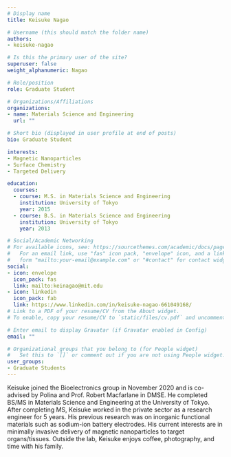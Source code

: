 ```yaml
---
# Display name
title: Keisuke Nagao

# Username (this should match the folder name)
authors:
- keisuke-nagao

# Is this the primary user of the site?
superuser: false
weight_alphanumeric: Nagao

# Role/position
role: Graduate Student

# Organizations/Affiliations
organizations:
- name: Materials Science and Engineering
  url: ""

# Short bio (displayed in user profile at end of posts)
bio: Graduate Student

interests:
- Magnetic Nanoparticles
- Surface Chemistry
- Targeted Delivery

education:
  courses:
  - course: M.S. in Materials Science and Engineering
    institution: University of Tokyo
    year: 2015
  - course: B.S. in Materials Science and Engineering
    institution: University of Tokyo
    year: 2013

# Social/Academic Networking
# For available icons, see: https://sourcethemes.com/academic/docs/page-builder/#icons
#   For an email link, use "fas" icon pack, "envelope" icon, and a link in the
#   form "mailto:your-email@example.com" or "#contact" for contact widget.
social:
- icon: envelope
  icon_pack: fas
  link: mailto:keinagao@mit.edu
- icon: linkedin
  icon_pack: fab
  link: https://www.linkedin.com/in/keisuke-nagao-661049168/
# Link to a PDF of your resume/CV from the About widget.
# To enable, copy your resume/CV to `static/files/cv.pdf` and uncomment the lines below.

# Enter email to display Gravatar (if Gravatar enabled in Config)
email: ""

# Organizational groups that you belong to (for People widget)
#   Set this to `[]` or comment out if you are not using People widget.
user_groups:
- Graduate Students
---
```

Keisuke joined the Bioelectronics group in November 2020 and is co-advised by Polina and Prof. Robert Macfarlane in DMSE. He completed BS/MS in Materials Science and Engineering at the University of Tokyo. After completing MS, Keisuke worked in the private sector as a research engineer for 5 years. His previous research was on inorganic functional materials such as sodium-ion battery electrodes. His current interests are in minimally invasive delivery of magnetic nanoparticles to target organs/tissues. Outside the lab, Keisuke enjoys coffee, photography, and time with his family.
